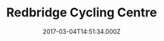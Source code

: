 ---
date: 2017-03-04T14:51:34.000Z
title: Redbridge Cycling Centre
latitude: 51.60599567386989
longitude: 0.11691303295712968
url: http://www.redbridgecyclingcentre.co.uk
category: checkin
---